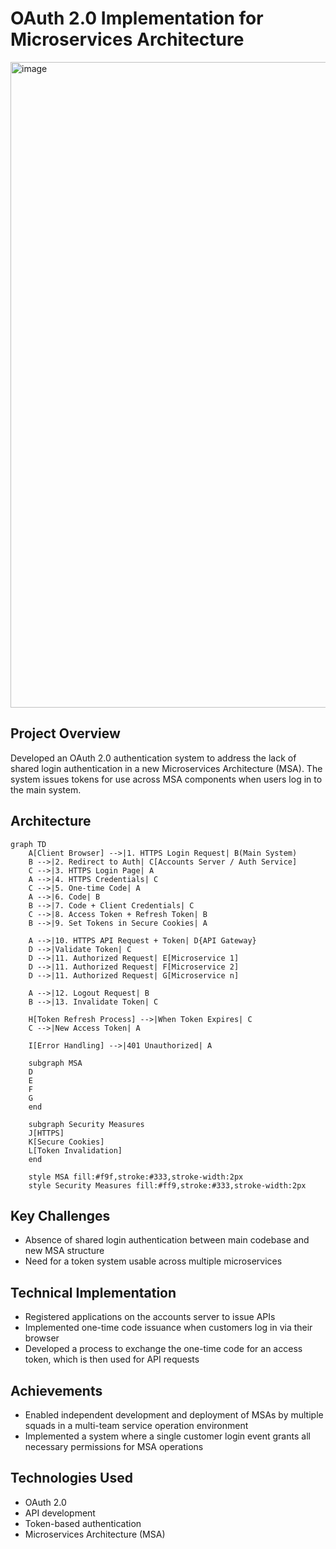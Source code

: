 # OAuth 2.0 Implementation for Microservices Architecture
<img width="1033" alt="image" src="https://github.com/user-attachments/assets/152ce7c4-470a-453c-af8a-7fcf7ef8e87e">

## Project Overview
Developed an OAuth 2.0 authentication system to address the lack of shared login authentication in a new Microservices Architecture (MSA). The system issues tokens for use across MSA components when users log in to the main system.

## Architecture
```mermaid
graph TD
    A[Client Browser] -->|1. HTTPS Login Request| B(Main System)
    B -->|2. Redirect to Auth| C[Accounts Server / Auth Service]
    C -->|3. HTTPS Login Page| A
    A -->|4. HTTPS Credentials| C
    C -->|5. One-time Code| A
    A -->|6. Code| B
    B -->|7. Code + Client Credentials| C
    C -->|8. Access Token + Refresh Token| B
    B -->|9. Set Tokens in Secure Cookies| A

    A -->|10. HTTPS API Request + Token| D{API Gateway}
    D -->|Validate Token| C
    D -->|11. Authorized Request| E[Microservice 1]
    D -->|11. Authorized Request| F[Microservice 2]
    D -->|11. Authorized Request| G[Microservice n]

    A -->|12. Logout Request| B
    B -->|13. Invalidate Token| C

    H[Token Refresh Process] -->|When Token Expires| C
    C -->|New Access Token| A

    I[Error Handling] -->|401 Unauthorized| A

    subgraph MSA
    D
    E
    F
    G
    end

    subgraph Security Measures
    J[HTTPS]
    K[Secure Cookies]
    L[Token Invalidation]
    end

    style MSA fill:#f9f,stroke:#333,stroke-width:2px
    style Security Measures fill:#ff9,stroke:#333,stroke-width:2px
```

## Key Challenges
- Absence of shared login authentication between main codebase and new MSA structure
- Need for a token system usable across multiple microservices

## Technical Implementation
- Registered applications on the accounts server to issue APIs
- Implemented one-time code issuance when customers log in via their browser
- Developed a process to exchange the one-time code for an access token, which is then used for API requests

## Achievements
- Enabled independent development and deployment of MSAs by multiple squads in a multi-team service operation environment
- Implemented a system where a single customer login event grants all necessary permissions for MSA operations

## Technologies Used
- OAuth 2.0
- API development
- Token-based authentication
- Microservices Architecture (MSA)
